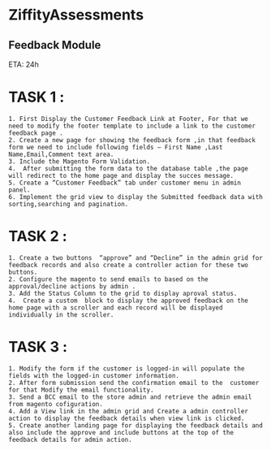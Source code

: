 # ZiffityAssessments
## Feedback Module
ETA: 24h

# TASK 1 :
    1. First Display the Customer Feedback Link at Footer, For that we need to modify the footer template to include a link to the customer feedback page .
    2. Create a new page for showing the feedback form ,in that feedback form we need to include following fields – First Name ,Last Name,Email,Comment text area.
    3. Include the Magento Form Validation.
    4.  After submitting the form data to the database table ,the page will redirect to the home page and display the succes message.
    5. Create a “Customer Feedback” tab under customer menu in admin panel.
    6. Implement the grid view to display the Submitted feedback data with sorting,searching and pagination. 
       
# TASK 2 :	
    1. Create a two buttons  “approve” and “Decline” in the admin grid for feedback records and also create a controller action for these two buttons. 
    2. Configure the magento to send emails to based on the approval/decline actions by admin .
    3. Add the Status Column to the grid to display aproval status.
    4.  Create a custom  block to display the approved feedback on the home page with a scroller and each record will be displayed individually in the scroller.
# TASK 3 :
    1. Modify the form if the customer is logged-in will populate the fields with the logged-in customer information.
    2. After form submission send the confirmation email to the  customer for that Modify the email functionality.
    3. Send a BCC email to the store admin and retrieve the admin email from magento cofiguration.
    4. Add a View link in the admin grid and Create a admin controller action to display the feedback details when view link is clicked.
    5. Create another landing page for displaying the feedback details and also include the approve and include buttons at the top of the feedback details for admin action.

